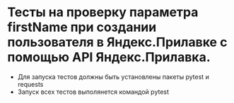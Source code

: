 ﻿# Тесты на проверку параметра firstName при создании пользователя в Яндекс.Прилавке с помощью API Яндекс.Прилавка.
- Для запуска тестов должны быть установлены пакеты pytest и requests
- Запуск всех тестов выполянется командой pytest
